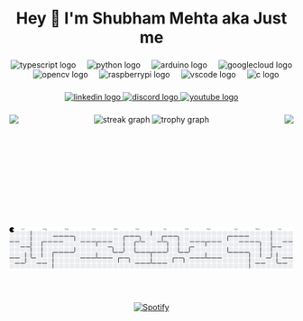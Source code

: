 <h1 align="center">Hey 👋  I'm Shubham Mehta aka Just me </h1>

###

<div align="center">
  <img src="https://skillicons.dev/icons?i=ts" height="60" alt="typescript logo"  />
  <img width="12" />
  <img src="https://skillicons.dev/icons?i=py" height="60" alt="python logo"  />
  <img width="12" />
  <img src="https://cdn.jsdelivr.net/gh/devicons/devicon/icons/arduino/arduino-original.svg" height="60" alt="arduino logo"  />
  <img width="12" />
  <img src="https://cdn.jsdelivr.net/gh/devicons/devicon/icons/googlecloud/googlecloud-original.svg" height="60" alt="googlecloud logo"  />
  <img width="12" />
  <img src="https://cdn.jsdelivr.net/gh/devicons/devicon/icons/opencv/opencv-original.svg" height="60" alt="opencv logo"  />
  <img width="12" />
  <img src="https://cdn.jsdelivr.net/gh/devicons/devicon/icons/raspberrypi/raspberrypi-original.svg" height="60" alt="raspberrypi logo"  />
  <img width="12" />
  <img src="https://cdn.jsdelivr.net/gh/devicons/devicon/icons/vscode/vscode-original.svg" height="60" alt="vscode logo"  />
  <img width="12" />
  <img src="https://cdn.jsdelivr.net/gh/devicons/devicon/icons/c/c-original.svg" height="60" alt="c logo"  />
</div>

###

<div align="center">
  <a href="https://www.linkedin.com/in/shubham-mehta1/" target="_blank">
    <img src="https://img.shields.io/static/v1?message=LinkedIn&logo=linkedin&label=&color=0077B5&logoColor=white&labelColor=&style=for-the-badge" height="25" alt="linkedin logo"  />
  </a>
  <a href="https://discordapp.com/users/justme17" target="_blank">
    <img src="https://img.shields.io/static/v1?message=Discord&logo=discord&label=&color=7289DA&logoColor=white&labelColor=&style=for-the-badge" height="25" alt="discord logo"  />
  </a>
  <a href="https://www.youtube.com/@shubhammehta343" target="_blank">
    <img src="https://img.shields.io/static/v1?message=Youtube&logo=youtube&label=&color=FF0000&logoColor=white&labelColor=&style=for-the-badge" height="25" alt="youtube logo"  />
  </a>
</div>

###

<img align="left" height="200" src="https://media0.giphy.com/media/v1.Y2lkPTc5MGI3NjExZDJzc3F5c3FzbGV0MDE5ZmJlM3lvanlnYnIwbm45NnZ2Nno5ejVheiZlcD12MV9pbnRlcm5hbF9naWZfYnlfaWQmY3Q9Zw/cBSxWiay0sbNkEElG7/giphy.gif"  />

###

<img align="right" height="200" src="https://media4.giphy.com/media/v1.Y2lkPTc5MGI3NjExd25hbndieGF6empjM3l6Y2c2Z2Y2b25hc2puNmZqa2VxcjB2bW5vayZlcD12MV9pbnRlcm5hbF9naWZfYnlfaWQmY3Q9Zw/sr8jYZVVsCmxddga8w/giphy.gif"  />

###

<div align="center">
  <img src="https://streak-stats.demolab.com?user=Justme017&locale=en&mode=daily&theme=dracula&hide_border=false&border_radius=5&order=3" height="150" alt="streak graph"  />
  <img src="https://github-profile-trophy.vercel.app?username=Justme017&theme=dracula&column=-1&row=1&margin-w=8&margin-h=8&no-bg=false&no-frame=false&order=4" height="150" alt="trophy graph"  />
</div>

###

<br clear="both">

<picture>
  <source media="(prefers-color-scheme: dark)" srcset="https://raw.githubusercontent.com/Justme017/Justme017/output/pacman-contribution-graph-dark.svg">
  <source media="(prefers-color-scheme: light)" srcset="https://raw.githubusercontent.com/Justme017/Justme017/output/pacman-contribution-graph.svg">
  <img alt="pacman contribution graph" src="https://raw.githubusercontent.com/Justme017/Justme017/output/pacman-contribution-graph.svg">
</picture>

###

&nbsp;<div align="center">
  [![Spotify](https://novatorem.vercel.app/api/spotify?background_color=0d1117&border_color=ffffff)](https://open.spotify.com/user/omnitenebris)
</div>
